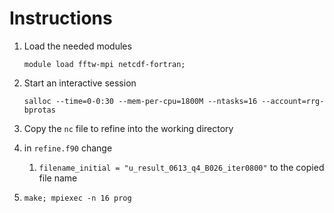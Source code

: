 # Instructions
1. Load the needed modules
   
   `module load fftw-mpi netcdf-fortran;`
1. Start an interactive session
   
   `salloc --time=0-0:30 --mem-per-cpu=1800M --ntasks=16 --account=rrg-bprotas`
1. Copy the `nc` file to refine into the working directory
1. in `refine.f90` change
   1. `filename_initial = "u_result_0613_q4_B026_iter0800"` to the copied file name
1. `make; mpiexec -n 16 prog`
